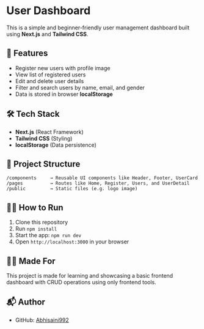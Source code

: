 
# User Dashboard

This is a simple and beginner-friendly user management dashboard built using **Next.js** and **Tailwind CSS**.

## 🚀 Features
- Register new users with profile image
- View list of registered users
- Edit and delete user details
- Filter and search users by name, email, and gender
- Data is stored in browser **localStorage**

## 🛠️ Tech Stack
- **Next.js** (React Framework)
- **Tailwind CSS** (Styling)
- **localStorage** (Data persistence)

## 📁 Project Structure
```
/components     → Reusable UI components like Header, Footer, UserCard
/pages          → Routes like Home, Register, Users, and UserDetail
/public         → Static files (e.g. logo image)
```

## 🧑‍💻 How to Run
1. Clone this repository
2. Run `npm install`
3. Start the app: `npm run dev`
4. Open `http://localhost:3000` in your browser

## 👨‍🎓 Made For
This project is made for learning and showcasing a basic frontend dashboard with CRUD operations using only frontend tools.

## 📬 Author
- GitHub: [Abhisaini992](https://github.com/Abhisaini992)
